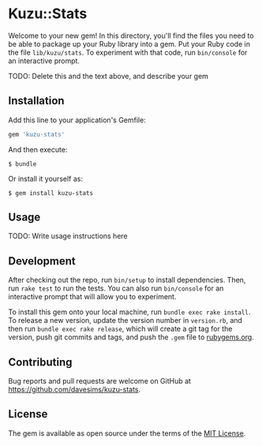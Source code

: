 # Kuzu::Stats

Welcome to your new gem! In this directory, you'll find the files you need to be able to package up your Ruby library into a gem. Put your Ruby code in the file `lib/kuzu/stats`. To experiment with that code, run `bin/console` for an interactive prompt.

TODO: Delete this and the text above, and describe your gem

## Installation

Add this line to your application's Gemfile:

```ruby
gem 'kuzu-stats'
```

And then execute:

    $ bundle

Or install it yourself as:

    $ gem install kuzu-stats

## Usage

TODO: Write usage instructions here

## Development

After checking out the repo, run `bin/setup` to install dependencies. Then, run `rake test` to run the tests. You can also run `bin/console` for an interactive prompt that will allow you to experiment.

To install this gem onto your local machine, run `bundle exec rake install`. To release a new version, update the version number in `version.rb`, and then run `bundle exec rake release`, which will create a git tag for the version, push git commits and tags, and push the `.gem` file to [rubygems.org](https://rubygems.org).

## Contributing

Bug reports and pull requests are welcome on GitHub at https://github.com/davesims/kuzu-stats.

## License

The gem is available as open source under the terms of the [MIT License](http://opensource.org/licenses/MIT).
